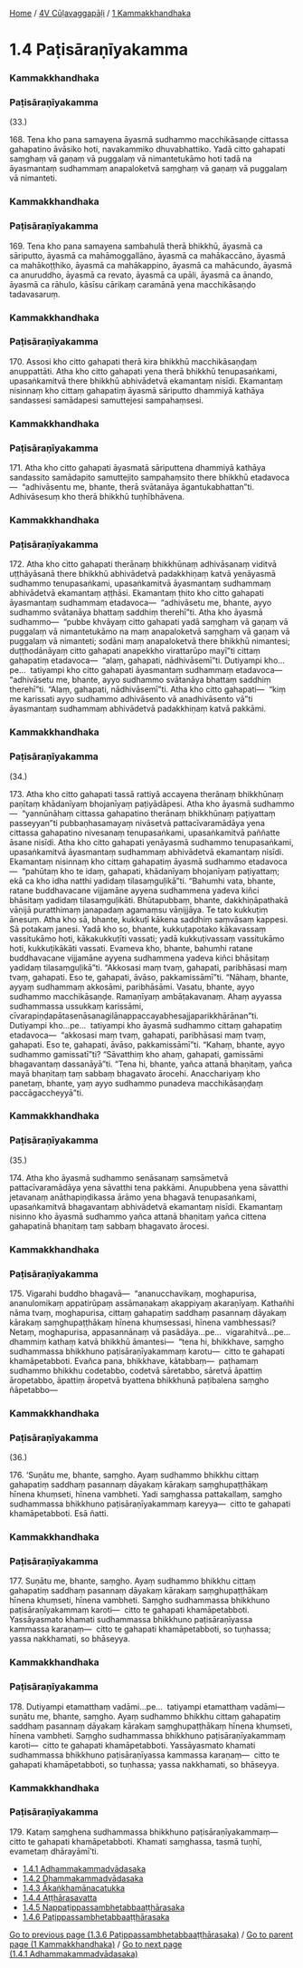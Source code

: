 
[Home](/) / [4V Cūḷavaggapāḷi](/tipitaka/4V.md) / [1 Kammakkhandhaka](/tipitaka/4V/1.md)

# 1.4 Paṭisāraṇīyakamma

### Kammakkhandhaka

### Paṭisāraṇīyakamma

(33.)

168\. Tena kho pana samayena āyasmā sudhammo macchikāsaṇḍe cittassa gahapatino āvāsiko hoti, navakammiko dhuvabhattiko. Yadā citto gahapati saṃghaṃ vā gaṇaṃ vā puggalaṃ vā nimantetukāmo hoti tadā na āyasmantaṃ sudhammaṃ anapaloketvā saṃghaṃ vā gaṇaṃ vā puggalaṃ vā nimanteti.

### Kammakkhandhaka

### Paṭisāraṇīyakamma

169\. Tena kho pana samayena sambahulā therā bhikkhū, āyasmā ca sāriputto, āyasmā ca mahāmoggallāno, āyasmā ca mahākaccāno, āyasmā ca mahākoṭṭhiko, āyasmā ca mahākappino, āyasmā ca mahācundo, āyasmā ca anuruddho, āyasmā ca revato, āyasmā ca upāli, āyasmā ca ānando, āyasmā ca rāhulo, kāsīsu cārikaṃ caramānā yena macchikāsaṇḍo tadavasaruṃ.

### Kammakkhandhaka

### Paṭisāraṇīyakamma

170\. Assosi kho citto gahapati therā kira bhikkhū macchikāsaṇḍaṃ anuppattāti. Atha kho citto gahapati yena therā bhikkhū tenupasaṅkami, upasaṅkamitvā there bhikkhū abhivādetvā ekamantaṃ nisīdi. Ekamantaṃ nisinnaṃ kho cittaṃ gahapatiṃ āyasmā sāriputto dhammiyā kathāya sandassesi samādapesi samuttejesi sampahaṃsesi.

### Kammakkhandhaka

### Paṭisāraṇīyakamma

171\. Atha kho citto gahapati āyasmatā sāriputtena dhammiyā kathāya sandassito samādapito samuttejito sampahaṃsito there bhikkhū etadavoca—  “adhivāsentu me, bhante, therā svātanāya āgantukabhattan”ti. Adhivāsesuṃ kho therā bhikkhū tuṇhībhāvena.

### Kammakkhandhaka

### Paṭisāraṇīyakamma

172\. Atha kho citto gahapati therānaṃ bhikkhūnaṃ adhivāsanaṃ viditvā uṭṭhāyāsanā there bhikkhū abhivādetvā padakkhiṇaṃ katvā yenāyasmā sudhammo tenupasaṅkami, upasaṅkamitvā āyasmantaṃ sudhammaṃ abhivādetvā ekamantaṃ aṭṭhāsi. Ekamantaṃ ṭhito kho citto gahapati āyasmantaṃ sudhammaṃ etadavoca—  “adhivāsetu me, bhante, ayyo sudhammo svātanāya bhattaṃ saddhiṃ therehī”ti. Atha kho āyasmā sudhammo—  “pubbe khvāyaṃ citto gahapati yadā saṃghaṃ vā gaṇaṃ vā puggalaṃ vā nimantetukāmo na maṃ anapaloketvā saṃghaṃ vā gaṇaṃ vā puggalaṃ vā nimanteti; sodāni maṃ anapaloketvā there bhikkhū nimantesi; duṭṭhodānāyaṃ citto gahapati anapekkho virattarūpo mayī”ti cittaṃ gahapatiṃ etadavoca—  “alaṃ, gahapati, nādhivāsemī”ti. Dutiyampi kho…pe…  tatiyampi kho citto gahapati āyasmantaṃ sudhammaṃ etadavoca—  “adhivāsetu me, bhante, ayyo sudhammo svātanāya bhattaṃ saddhiṃ therehī”ti. “Alaṃ, gahapati, nādhivāsemī”ti. Atha kho citto gahapati—  “kiṃ me karissati ayyo sudhammo adhivāsento vā anadhivāsento vā”ti āyasmantaṃ sudhammaṃ abhivādetvā padakkhiṇaṃ katvā pakkāmi.

### Kammakkhandhaka

### Paṭisāraṇīyakamma

(34.)

173\. Atha kho citto gahapati tassā rattiyā accayena therānaṃ bhikkhūnaṃ paṇītaṃ khādanīyaṃ bhojanīyaṃ paṭiyādāpesi. Atha kho āyasmā sudhammo—  “yannūnāhaṃ cittassa gahapatino therānaṃ bhikkhūnaṃ paṭiyattaṃ passeyyan”ti pubbaṇhasamayaṃ nivāsetvā pattacīvaramādāya yena cittassa gahapatino nivesanaṃ tenupasaṅkami, upasaṅkamitvā paññatte āsane nisīdi. Atha kho citto gahapati yenāyasmā sudhammo tenupasaṅkami, upasaṅkamitvā āyasmantaṃ sudhammaṃ abhivādetvā ekamantaṃ nisīdi. Ekamantaṃ nisinnaṃ kho cittaṃ gahapatiṃ āyasmā sudhammo etadavoca—  “pahūtaṃ kho te idaṃ, gahapati, khādanīyaṃ bhojanīyaṃ paṭiyattaṃ; ekā ca kho idha natthi yadidaṃ tilasaṃguḷikā”ti. “Bahumhi vata, bhante, ratane buddhavacane vijjamāne ayyena sudhammena yadeva kiñci bhāsitaṃ yadidaṃ tilasaṃguḷikāti. Bhūtapubbaṃ, bhante, dakkhiṇāpathakā vāṇijā puratthimaṃ janapadaṃ agamaṃsu vāṇijjāya. Te tato kukkuṭiṃ ānesuṃ. Atha kho sā, bhante, kukkuṭī kākena saddhiṃ saṃvāsaṃ kappesi. Sā potakaṃ janesi. Yadā kho so, bhante, kukkuṭapotako kākavassaṃ vassitukāmo hoti, kākakukkuṭīti vassati; yadā kukkuṭivassaṃ vassitukāmo hoti, kukkuṭikākāti vassati. Evameva kho, bhante, bahumhi ratane buddhavacane vijjamāne ayyena sudhammena yadeva kiñci bhāsitaṃ yadidaṃ tilasaṃguḷikā”ti. “Akkosasi maṃ tvaṃ, gahapati, paribhāsasi maṃ tvaṃ, gahapati. Eso te, gahapati, āvāso, pakkamissāmī”ti. “Nāhaṃ, bhante, ayyaṃ sudhammaṃ akkosāmi, paribhāsāmi. Vasatu, bhante, ayyo sudhammo macchikāsaṇḍe. Ramaṇīyaṃ ambāṭakavanaṃ. Ahaṃ ayyassa sudhammassa ussukkaṃ karissāmi, cīvarapiṇḍapātasenāsanagilānappaccayabhesajjaparikkhārānan”ti. Dutiyampi kho…pe…  tatiyampi kho āyasmā sudhammo cittaṃ gahapatiṃ etadavoca—  “akkosasi maṃ tvaṃ, gahapati, paribhāsasi maṃ tvaṃ, gahapati. Eso te, gahapati, āvāso, pakkamissāmī”ti. “Kahaṃ, bhante, ayyo sudhammo gamissatī”ti? “Sāvatthiṃ kho ahaṃ, gahapati, gamissāmi bhagavantaṃ dassanāyā”ti. “Tena hi, bhante, yañca attanā bhaṇitaṃ, yañca mayā bhaṇitaṃ taṃ sabbaṃ bhagavato ārocehi. Anacchariyaṃ kho panetaṃ, bhante, yaṃ ayyo sudhammo punadeva macchikāsaṇḍaṃ paccāgaccheyyā”ti.

### Kammakkhandhaka

### Paṭisāraṇīyakamma

(35.)

174\. Atha kho āyasmā sudhammo senāsanaṃ saṃsāmetvā pattacīvaramādāya yena sāvatthi tena pakkāmi. Anupubbena yena sāvatthi jetavanaṃ anāthapiṇḍikassa ārāmo yena bhagavā tenupasaṅkami, upasaṅkamitvā bhagavantaṃ abhivādetvā ekamantaṃ nisīdi. Ekamantaṃ nisinno kho āyasmā sudhammo yañca attanā bhaṇitaṃ yañca cittena gahapatinā bhaṇitaṃ taṃ sabbaṃ bhagavato ārocesi.

### Kammakkhandhaka

### Paṭisāraṇīyakamma

175\. Vigarahi buddho bhagavā—  “ananucchavikaṃ, moghapurisa, ananulomikaṃ appatirūpaṃ assāmaṇakaṃ akappiyaṃ akaraṇīyaṃ. Kathañhi nāma tvaṃ, moghapurisa, cittaṃ gahapatiṃ saddhaṃ pasannaṃ dāyakaṃ kārakaṃ saṃghupaṭṭhākaṃ hīnena khuṃsessasi, hīnena vambhessasi? Netaṃ, moghapurisa, appasannānaṃ vā pasādāya…pe…  vigarahitvā…pe…  dhammiṃ kathaṃ katvā bhikkhū āmantesi—  “tena hi, bhikkhave, saṃgho sudhammassa bhikkhuno paṭisāraṇīyakammaṃ karotu—  citto te gahapati khamāpetabboti. Evañca pana, bhikkhave, kātabbaṃ—  paṭhamaṃ sudhammo bhikkhu codetabbo, codetvā sāretabbo, sāretvā āpattiṃ āropetabbo, āpattiṃ āropetvā byattena bhikkhunā paṭibalena saṃgho ñāpetabbo—

### Kammakkhandhaka

### Paṭisāraṇīyakamma

(36.)

176\. ‘Suṇātu me, bhante, saṃgho. Ayaṃ sudhammo bhikkhu cittaṃ gahapatiṃ saddhaṃ pasannaṃ dāyakaṃ kārakaṃ saṃghupaṭṭhākaṃ hīnena khuṃseti, hīnena vambheti. Yadi saṃghassa pattakallaṃ, saṃgho sudhammassa bhikkhuno paṭisāraṇīyakammaṃ kareyya—  citto te gahapati khamāpetabboti. Esā ñatti.

### Kammakkhandhaka

### Paṭisāraṇīyakamma

177\. Suṇātu me, bhante, saṃgho. Ayaṃ sudhammo bhikkhu cittaṃ gahapatiṃ saddhaṃ pasannaṃ dāyakaṃ kārakaṃ saṃghupaṭṭhākaṃ hīnena khuṃseti, hīnena vambheti. Saṃgho sudhammassa bhikkhuno paṭisāraṇīyakammaṃ karoti—  citto te gahapati khamāpetabboti. Yassāyasmato khamati sudhammassa bhikkhuno paṭisāraṇīyassa kammassa karaṇaṃ—  citto te gahapati khamāpetabboti, so tuṇhassa; yassa nakkhamati, so bhāseyya.

### Kammakkhandhaka

### Paṭisāraṇīyakamma

178\. Dutiyampi etamatthaṃ vadāmi…pe…  tatiyampi etamatthaṃ vadāmi—  suṇātu me, bhante, saṃgho. Ayaṃ sudhammo bhikkhu cittaṃ gahapatiṃ saddhaṃ pasannaṃ dāyakaṃ kārakaṃ saṃghupaṭṭhākaṃ hīnena khuṃseti, hīnena vambheti. Saṃgho sudhammassa bhikkhuno paṭisāraṇīyakammaṃ karoti—  citto te gahapati khamāpetabboti. Yassāyasmato khamati sudhammassa bhikkhuno paṭisāraṇīyassa kammassa karaṇaṃ—  citto te gahapati khamāpetabboti, so tuṇhassa; yassa nakkhamati, so bhāseyya.

### Kammakkhandhaka

### Paṭisāraṇīyakamma

179\. Kataṃ saṃghena sudhammassa bhikkhuno paṭisāraṇīyakammaṃ—  citto te gahapati khamāpetabboti. Khamati saṃghassa, tasmā tuṇhī, evametaṃ dhārayāmī’ti.

* [1.4.1 Adhammakammadvādasaka](/tipitaka/4V/1/1.4/1.4.1.md)
* [1.4.2 Dhammakammadvādasaka](/tipitaka/4V/1/1.4/1.4.2.md)
* [1.4.3 Ākaṅkhamānacatukka](/tipitaka/4V/1/1.4/1.4.3.md)
* [1.4.4 Aṭṭhārasavatta](/tipitaka/4V/1/1.4/1.4.4.md)
* [1.4.5 Nappaṭippassambhetabbaaṭṭhārasaka](/tipitaka/4V/1/1.4/1.4.5.md)
* [1.4.6 Paṭippassambhetabbaaṭṭhārasaka](/tipitaka/4V/1/1.4/1.4.6.md)

[Go to previous page (1.3.6 Paṭippassambhetabbaaṭṭhārasaka)](/tipitaka/4V/1/1.3/1.3.6.md) / [Go to parent page (1 Kammakkhandhaka)](/tipitaka/4V/1.md) / [Go to next page (1.4.1 Adhammakammadvādasaka)](/tipitaka/4V/1/1.4/1.4.1.md)


